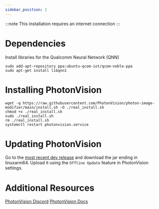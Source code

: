 ```yaml
---
sidebar_position: 2
---
```


:::note
This installation requires an internet connection
:::

# Dependencies

Install libraries for the Qualcomm Neural Network (QNN)

```
sudo add-apt-repository ppa:ubuntu-qcom-iot/qcom-noble-ppa
sudo apt-get install libqnn1
```
# Installing PhotonVision

```
wget -q https://raw.githubusercontent.com/PhotonVision/photon-image-modifier/main/install.sh -O ./real_install.sh
chmod +x ./real_install.sh
sudo ./real_install.sh
rm ./real_install.sh
systemctl restart photonvision.service
```

# Updating PhotonVision

Go to the [most recent dev release](https://github.com/PhotonVision/photonvision/releases/tag/Dev) and download the jar ending in linuxarm64. Upload it using the `Offline Update` feature in PhotonVision settings.

# Additional Resources

[PhotonVision Discord](https://discord.gg/wYxTwym)
[PhotonVision Docs](https://docs.photonvision.org)
